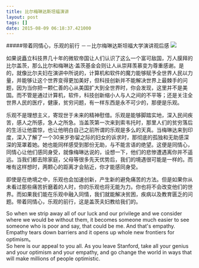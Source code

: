 ```yaml
---
title: 比尔梅琳达斯坦福演讲
layout: post
tags: []
date: 2015-08-09 06:18:37.421000
---
```

#####带着同情心，乐观的前行
－－比尔梅琳达斯坦福大学演讲观后感
![]({{site.cdnurl}}/yinshui/assets/images/posts/2015/08/bill_melinda_standford.jpg)

如果说矗立科技界几十年的微软帝国让人们认识了这么一个富可敌国，万人膜拜的比尔盖茨，那么比尔和梅琳达·盖茨基金会则让人从崇拜羡慕变为尊重感谢。是的，就像比尔夫妇在演讲中所说的，计算机和软件的魔力能够赋予全世界人民以力量，并能够让这个世界变得更加美好，但科技创新并不能解决世界上最棘手的问题，因为当你把一颗仁善的心从美国扩大到全世界时，你会发现，这里并不是美国。而不管是通过计算机，软件，科技创新缩小人与人之间的不平等；还是关注全世界人民的医疗，健康，贫穷问题，有一样东西是永不可少的，那便是乐观。  

乐观不是理想主义，寄现世于未来的精神慰借。乐观是能够脚踏实地，深入民间疾苦，感人之所感，急人之所急。当盖茨第一次来到索韦托时，那里人们的贫穷落后的生活让他震惊，也让他明白自己之前所谓的乐观是多么的天真。当梅琳达来到印度，深入了解了一个30来岁弥留之际的妇女的诉求时，那彻底的孤独和无助感深深的笼罩着她。她也能同样感受到那份无助，与不能言语的绝望。这便是同情心，同情心让他们感同身受，就像梅琳达说的，设想一下，他们的悲惨遭遇离你并不遥远。当我们都去除家庭，父母等很多先天优势后，我们的境遇很可能是一样的。而唯有这样想时，两颗心的距离才会贴近，你才能感同身受。  

即使是在绝境之中，乐观也会加速创新，产生新的避免痛苦的方法。但是如果你从未看过那些痛苦折磨着的人时，你的乐观也将无能为力。你也将不会改变他们的世界。而如果我们能在乐观中融入同情，我们就能解决贫困，疾病以及教育匮乏的问题。带着同情心，乐观的前行，这是盖茨夫妇教给我们的。  

So when we strip away all of our luck and our privilege and we consider where we would be without them, it becomes someone much easier to see someone who is poor and say, that could be me. And that's empathy. Empathy tears down barriers and it opens up whole new frontiers for optimism。  
So here is our appeal to you all. As you leave Stanford, take all your genius and your optimism and your empathy, and go change the world in ways that will make millions of people optimistic. 
